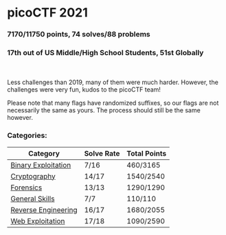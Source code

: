 # picoCTF 2021

### 7170/11750 points, 74 solves/88 problems
### 17th out of US Middle/High School Students, 51st Globally
<br></br>
Less challenges than 2019, many of them were much harder. However, the challenges were very fun, kudos to the picoCTF team!

Please note that many flags have randomized suffixes, so our flags are not necessarily the same as yours. The process should still be the same however.

### Categories:

|Category |Solve Rate|Total Points|
|---------|------|------|
|[Binary Exploitation](Binary%20Exploitation)|7/16|460/3165|
|[Cryptography](Cryptography)|14/17|1540/2540|
|[Forensics](Forensics)|13/13|1290/1290|
|[General Skills](General%20Skills)|7/7|110/110|
|[Reverse Engineering](Reverse-Engineering)|16/17|1680/2055|
|[Web Exploitation](Web%20Exploitation)|17/18|1090/2590|
